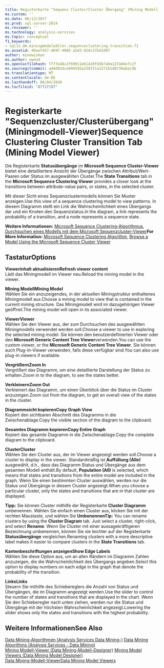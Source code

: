 ```yaml
---
title: Registerkarte "Sequenz Cluster/Cluster Übergang" (Mining Modell-Viewer) | Microsoft-Dokumentation
ms.custom: ''
ms.date: 06/13/2017
ms.prod: sql-server-2014
ms.reviewer: ''
ms.technology: analysis-services
ms.topic: conceptual
f1_keywords:
- sql12.dm.miningmodeleditor.sequenceclustering.transition.f1
ms.assetid: 40aef457-d69f-4905-a2d3-924c37bd3d97
author: minewiskan
ms.author: owend
ms.openlocfilehash: f777e48c2f69911e61420fd3b7a0a137a04e7c2f
ms.sourcegitcommit: ad4d92dce894592a259721a1571b1d8736abacdb
ms.translationtype: MT
ms.contentlocale: de-DE
ms.lasthandoff: 08/04/2020
ms.locfileid: "87727197"
---
```

# <a name="sequence-clustering-cluster-transition-tab-mining-model-viewer"></a><span data-ttu-id="960c8-102">Registerkarte "Sequenzcluster/Clusterübergang" (Miningmodell-Viewer)</span><span class="sxs-lookup"><span data-stu-id="960c8-102">Sequence Clustering Cluster Transition Tab (Mining Model Viewer)</span></span>
  <span data-ttu-id="960c8-103">Die Registerkarte **Statusübergänge** im **Microsoft Sequence Cluster-Viewer** bietet eine detailliertere Ansicht der Übergänge zwischen Attribut/Wert-Paaren oder Status im ausgewählten Cluster.</span><span class="sxs-lookup"><span data-stu-id="960c8-103">The **State Transitions** tab in the **Microsoft Sequence Clustering Viewer** provides a closer look at the transitions between attribute-value pairs, or states, in the selected cluster.</span></span>  
  
 <span data-ttu-id="960c8-104">Mit dieser Sicht eines Sequenzclustermodells können Sie Muster anzeigen.</span><span class="sxs-lookup"><span data-stu-id="960c8-104">Use this view of a sequence clustering model to view patterns.</span></span> <span data-ttu-id="960c8-105">In diesem Diagramm stellt ein Link die Wahrscheinlichkeit eines Übergangs dar und ein Knoten den Sequenzstatus.</span><span class="sxs-lookup"><span data-stu-id="960c8-105">In the diagram, a link represents the probability of a transition, and a node represents a sequence state.</span></span>  
  
 <span data-ttu-id="960c8-106">**Weitere Informationen:** [Microsoft Sequence Clustering-Algorithmus](data-mining/microsoft-sequence-clustering-algorithm.md), [Durchsuchen eines Modells mit dem Microsoft Sequenzcluster-Viewer](data-mining/browse-a-model-using-the-microsoft-sequence-cluster-viewer.md)</span><span class="sxs-lookup"><span data-stu-id="960c8-106">**For More Information:** [Microsoft Sequence Clustering Algorithm](data-mining/microsoft-sequence-clustering-algorithm.md), [Browse a Model Using the Microsoft Sequence Cluster Viewer](data-mining/browse-a-model-using-the-microsoft-sequence-cluster-viewer.md)</span></span>  
  
## <a name="options"></a><span data-ttu-id="960c8-107">Tastatur</span><span class="sxs-lookup"><span data-stu-id="960c8-107">Options</span></span>  
 <span data-ttu-id="960c8-108">**Viewerinhalt aktualisieren**</span><span class="sxs-lookup"><span data-stu-id="960c8-108">**Refresh viewer content**</span></span>  
 <span data-ttu-id="960c8-109">Lädt das Miningmodell im Viewer neu.</span><span class="sxs-lookup"><span data-stu-id="960c8-109">Reload the mining model in the viewer.</span></span>  
  
 <span data-ttu-id="960c8-110">**Mining Modell**</span><span class="sxs-lookup"><span data-stu-id="960c8-110">**Mining Model**</span></span>  
 <span data-ttu-id="960c8-111">Wählen Sie ein anzuzeigendes, in der aktuellen Miningstruktur enthaltenes Miningmodell aus.</span><span class="sxs-lookup"><span data-stu-id="960c8-111">Choose a mining model to view that is contained in the current mining structure.</span></span> <span data-ttu-id="960c8-112">Das Miningmodell wird im dazugehörigen Viewer geöffnet.</span><span class="sxs-lookup"><span data-stu-id="960c8-112">The mining model will open in its associated viewer.</span></span>  
  
 <span data-ttu-id="960c8-113">**Viewer**</span><span class="sxs-lookup"><span data-stu-id="960c8-113">**Viewer**</span></span>  
 <span data-ttu-id="960c8-114">Wählen Sie den Viewer aus, der zum Durchsuchen des ausgewählten Miningmodells verwendet werden soll.</span><span class="sxs-lookup"><span data-stu-id="960c8-114">Choose a viewer to use in exploring the selected mining model.</span></span> <span data-ttu-id="960c8-115">Sie können den benutzerdefinierten Viewer oder den **Microsoft Generic Content Tree Viewer**verwenden.</span><span class="sxs-lookup"><span data-stu-id="960c8-115">You can use the custom viewer, or the **Microsoft Generic Content Tree Viewer**.</span></span> <span data-ttu-id="960c8-116">Sie können auch Plug-In-Viewer verwenden, falls diese verfügbar sind.</span><span class="sxs-lookup"><span data-stu-id="960c8-116">You can also use plug-in viewers if available.</span></span>  
  
 <span data-ttu-id="960c8-117">**Vergrößern**</span><span class="sxs-lookup"><span data-stu-id="960c8-117">**Zoom In**</span></span>  
 <span data-ttu-id="960c8-118">Vergrößert das Diagramm, um eine detaillierte Darstellung der Status zu erhalten.</span><span class="sxs-lookup"><span data-stu-id="960c8-118">Zoom in to the diagram, to see the states better.</span></span>  
  
 <span data-ttu-id="960c8-119">**Verkleinern**</span><span class="sxs-lookup"><span data-stu-id="960c8-119">**Zoom Out**</span></span>  
 <span data-ttu-id="960c8-120">Verkleinert das Diagramm, um einen Überblick über die Status im Cluster anzuzeigen.</span><span class="sxs-lookup"><span data-stu-id="960c8-120">Zoom out from the diagram, to get an overall view of the states in the cluster.</span></span>  
  
 <span data-ttu-id="960c8-121">**Diagrammsicht kopieren**</span><span class="sxs-lookup"><span data-stu-id="960c8-121">**Copy Graph View**</span></span>  
 <span data-ttu-id="960c8-122">Kopiert den sichtbaren Abschnitt des Diagramms in die Zwischenablage.</span><span class="sxs-lookup"><span data-stu-id="960c8-122">Copy the visible section of the diagram to the clipboard.</span></span>  
  
 <span data-ttu-id="960c8-123">**Gesamtes Diagramm kopieren**</span><span class="sxs-lookup"><span data-stu-id="960c8-123">**Copy Entire Graph**</span></span>  
 <span data-ttu-id="960c8-124">Kopiert das gesamte Diagramm in die Zwischenablage.</span><span class="sxs-lookup"><span data-stu-id="960c8-124">Copy the complete diagram to the clipboard.</span></span>  
  
 <span data-ttu-id="960c8-125">**Cluster**</span><span class="sxs-lookup"><span data-stu-id="960c8-125">**Cluster**</span></span>  
 <span data-ttu-id="960c8-126">Wählen Sie den Cluster aus, der im Viewer angezeigt werden soll.</span><span class="sxs-lookup"><span data-stu-id="960c8-126">Choose a cluster to display in the viewer.</span></span> <span data-ttu-id="960c8-127">Standardmäßig ist **Auffüllung (Alle)** ausgewählt, d.h., dass das Diagramm Status und Übergänge aus dem gesamten Modell enthält.</span><span class="sxs-lookup"><span data-stu-id="960c8-127">By default, **Population (All)** is selected, which means that states and transitions from the entire model are included in the graph.</span></span> <span data-ttu-id="960c8-128">Wenn Sie einen bestimmten Cluster auswählen, werden nur die Status und Übergänge in diesem Cluster angezeigt.</span><span class="sxs-lookup"><span data-stu-id="960c8-128">When you choose a particular cluster, only the states and transitions that are in that cluster are displayed.</span></span>  
  
 <span data-ttu-id="960c8-129">**Tipp:** Sie können Cluster mithilfe der Registerkarte **Cluster Diagramm** umbenennen. Wählen Sie einfach einen Cluster aus, klicken Sie mit der rechten Maustaste, und wählen Sie **Umbenennen**</span><span class="sxs-lookup"><span data-stu-id="960c8-129">**Tip:** You can rename clusters by using the **Cluster Diagram** tab. Just select a cluster, right-click, and select **Rename**.</span></span> <span data-ttu-id="960c8-130">Wenn Sie Cluster mit einer aussagekräftigeren Bezeichnung umbenennen, können Sie sie leichter auf der Registerkarte **Statusübergänge** vergleichen.</span><span class="sxs-lookup"><span data-stu-id="960c8-130">Renaming clusters with a more descriptive label makes it easier to compare clusters in the **State Transitions** tab.</span></span>  
  
 <span data-ttu-id="960c8-131">**Kantenbeschriftungen anzeigen**</span><span class="sxs-lookup"><span data-stu-id="960c8-131">**Show Edge Labels**</span></span>  
 <span data-ttu-id="960c8-132">Wählen Sie diese Option aus, um an allen Rändern im Diagramm Zahlen anzuzeigen, die die Wahrscheinlichkeit des Übergangs angeben.</span><span class="sxs-lookup"><span data-stu-id="960c8-132">Select this option to display numbers on each edge in the graph that denote the probability of the transition.</span></span>  
  
 <span data-ttu-id="960c8-133">**Links**</span><span class="sxs-lookup"><span data-stu-id="960c8-133">**Links**</span></span>  
 <span data-ttu-id="960c8-134">Steuern Sie mithilfe des Schiebereglers die Anzahl von Status und Übergängen, die im Diagramm angezeigt werden.</span><span class="sxs-lookup"><span data-stu-id="960c8-134">Use the slider to control the number of states and transitions that are displayed in the chart.</span></span> <span data-ttu-id="960c8-135">Wenn Sie den Schieberegler nach unten ziehen, werden nur die Status und Übergänge mit der höchsten Wahrscheinlichkeit angezeigt.</span><span class="sxs-lookup"><span data-stu-id="960c8-135">Lowering the slider shows only the states and transitions with the highest probability.</span></span>  
  
## <a name="see-also"></a><span data-ttu-id="960c8-136">Weitere Informationen</span><span class="sxs-lookup"><span data-stu-id="960c8-136">See Also</span></span>  
 <span data-ttu-id="960c8-137">[Data Mining-Algorithmen &#40;Analysis Services Data Mining-&#41;](data-mining/data-mining-algorithms-analysis-services-data-mining.md) </span><span class="sxs-lookup"><span data-stu-id="960c8-137">[Data Mining Algorithms &#40;Analysis Services - Data Mining&#41;](data-mining/data-mining-algorithms-analysis-services-data-mining.md) </span></span>  
 <span data-ttu-id="960c8-138">[Mining Modell-Viewer &#40;Data Mining-Modell-Designer&#41;](mining-model-viewers-data-mining-model-designer.md) </span><span class="sxs-lookup"><span data-stu-id="960c8-138">[Mining Model Viewers &#40;Data Mining Model Designer&#41;](mining-model-viewers-data-mining-model-designer.md) </span></span>  
 [<span data-ttu-id="960c8-139">Data Mining-Modell-Viewer</span><span class="sxs-lookup"><span data-stu-id="960c8-139">Data Mining Model Viewers</span></span>](data-mining/data-mining-model-viewers.md)  
  
  
